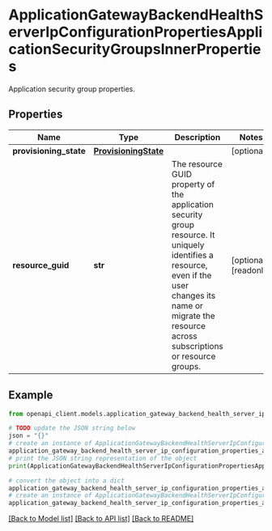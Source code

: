 # ApplicationGatewayBackendHealthServerIpConfigurationPropertiesApplicationSecurityGroupsInnerProperties

Application security group properties.

## Properties

Name | Type | Description | Notes
------------ | ------------- | ------------- | -------------
**provisioning_state** | [**ProvisioningState**](ProvisioningState.md) |  | [optional] 
**resource_guid** | **str** | The resource GUID property of the application security group resource. It uniquely identifies a resource, even if the user changes its name or migrate the resource across subscriptions or resource groups. | [optional] [readonly] 

## Example

```python
from openapi_client.models.application_gateway_backend_health_server_ip_configuration_properties_application_security_groups_inner_properties import ApplicationGatewayBackendHealthServerIpConfigurationPropertiesApplicationSecurityGroupsInnerProperties

# TODO update the JSON string below
json = "{}"
# create an instance of ApplicationGatewayBackendHealthServerIpConfigurationPropertiesApplicationSecurityGroupsInnerProperties from a JSON string
application_gateway_backend_health_server_ip_configuration_properties_application_security_groups_inner_properties_instance = ApplicationGatewayBackendHealthServerIpConfigurationPropertiesApplicationSecurityGroupsInnerProperties.from_json(json)
# print the JSON string representation of the object
print(ApplicationGatewayBackendHealthServerIpConfigurationPropertiesApplicationSecurityGroupsInnerProperties.to_json())

# convert the object into a dict
application_gateway_backend_health_server_ip_configuration_properties_application_security_groups_inner_properties_dict = application_gateway_backend_health_server_ip_configuration_properties_application_security_groups_inner_properties_instance.to_dict()
# create an instance of ApplicationGatewayBackendHealthServerIpConfigurationPropertiesApplicationSecurityGroupsInnerProperties from a dict
application_gateway_backend_health_server_ip_configuration_properties_application_security_groups_inner_properties_from_dict = ApplicationGatewayBackendHealthServerIpConfigurationPropertiesApplicationSecurityGroupsInnerProperties.from_dict(application_gateway_backend_health_server_ip_configuration_properties_application_security_groups_inner_properties_dict)
```
[[Back to Model list]](../README.md#documentation-for-models) [[Back to API list]](../README.md#documentation-for-api-endpoints) [[Back to README]](../README.md)


